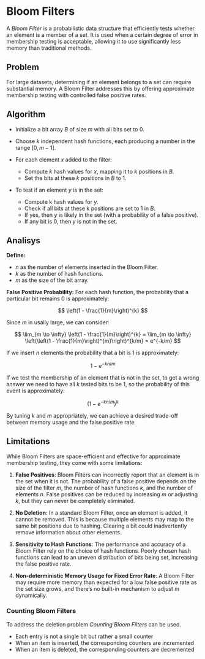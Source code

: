# Bloom Filters
A *Bloom Filter* is a probabilistic data structure that efficiently tests whether an element is a member of a set. It is used when a certain degree of error in membership testing is acceptable, allowing it to use significantly less memory than traditional methods.

## Problem
For large datasets, determining if an element belongs to a set can require substantial memory. A Bloom Filter addresses this by offering approximate membership testing with controlled false positive rates.

## Algorithm
- Initialize a bit array $B$ of size $m$ with all bits set to $0$.
- Choose $k$ independent hash functions, each producing a number in the range $[0, m-1]$.
- For each element $x$ added to the filter:
    - Compute $k$ hash values for $x$, mapping it to $k$ positions in $B$.
    - Set the bits at these $k$ positions in $B$ to $1$.

- To test if an element $y$ is in the set:
    - Compute k hash values for $y$.
    - Check if all bits at these k positions are set to $1$ in $B$.
    - If yes, then $y$ is likely in the set (with a probability of a false positive).
    - If any bit is $0$, then $y$ is not in the set.

## Analisys
**Define:**
- $n$ as the number of elements inserted in the Bloom Filter.
- $k$ as the number of hash functions.
- $m$ as the size of the bit array.

**False Positive Probability:**
For each hash function, the probability that a particular bit remains $0$ is approximately:

$$
\left(1 - \frac{1}{m}\right)^{k}
$$

Since $m$ in usally large, we can consider:

$$
\lim_{m \to \infty} \left(1 - \frac{1}{m}\right)^{k} = \lim_{m \to \infty} \left(\left(1 - \frac{1}{m}\right)^{m}\right)^{k/m} = e^{-k/m}
$$

If we insert $n$ elements the probability that a bit is $1$ is approximately:

$$
1 - e^{-kn/m}
$$

If we test the membership of an element that is
not in the set, to get a wrong answer we need
to have all $k$ tested bits to be $1$, so the probability
of this event is approximately:

$$
\left(1 - e^{-kn/m}\right)^{k}
$$

By tuning $k$ and $m$ appropriately, we can achieve a desired trade-off between memory usage and the false positive rate.

## Limitations
While Bloom Filters are space-efficient and effective for approximate membership testing, they come with some limitations:

1. **False Positives**: Bloom Filters can incorrectly report that an element is in the set when it is not. The probability of a false positive depends on the size of the filter $m$, the number of hash functions $k$, and the number of elements $n$. False positives can be reduced by increasing $m$ or adjusting $k$, but they can never be completely eliminated.

2. **No Deletion**: In a standard Bloom Filter, once an element is added, it cannot be removed. This is because multiple elements may map to the same bit positions due to hashing. Clearing a bit could inadvertently remove information about other elements.

3. **Sensitivity to Hash Functions**: The performance and accuracy of a Bloom Filter rely on the choice of hash functions. Poorly chosen hash functions can lead to an uneven distribution of bits being set, increasing the false positive rate.

4. **Non-deterministic Memory Usage for Fixed Error Rate**: A Bloom Filter may require more memory than expected for a low false positive rate as the set size grows, and there’s no built-in mechanism to adjust $m$ dynamically.

### Counting Bloom Filters
To address the deletion problem *Counting Bloom Filters* can be used.

- Each entry is not a single bit but rather a small counter
- When an item is inserted, the corresponding
counters are incremented
- When an item is deleted, the corresponding
counters are decremented
